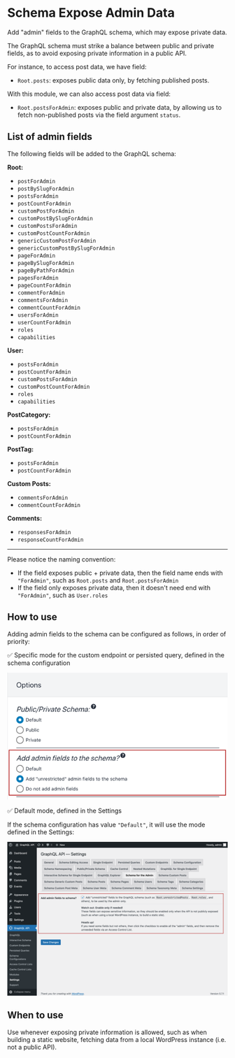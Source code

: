 # Schema Expose Admin Data

Add "admin" fields to the GraphQL schema, which may expose private data.

The GraphQL schema must strike a balance between public and private fields, as to avoid exposing private information in a public API.

For instance, to access post data, we have field:

- `Root.posts`: exposes public data only, by fetching published posts.

With this module, we can also access post data via field:

- `Root.postsForAdmin`: exposes public and private data, by allowing us to fetch non-published posts via the field argument `status`.

## List of admin fields

The following fields will be added to the GraphQL schema:

**Root:**

- `postForAdmin`
- `postBySlugForAdmin`
- `postsForAdmin`
- `postCountForAdmin`
- `customPostForAdmin`
- `customPostBySlugForAdmin`
- `customPostsForAdmin`
- `customPostCountForAdmin`
- `genericCustomPostForAdmin`
- `genericCustomPostBySlugForAdmin`
- `pageForAdmin`
- `pageBySlugForAdmin`
- `pageByPathForAdmin`
- `pagesForAdmin`
- `pageCountForAdmin`
- `commentForAdmin`
- `commentsForAdmin`
- `commentCountForAdmin`
- `usersForAdmin`
- `userCountForAdmin`
- `roles`
- `capabilities`

**User:**

- `postsForAdmin`
- `postCountForAdmin`
- `customPostsForAdmin`
- `customPostCountForAdmin`
- `roles`
- `capabilities`

**PostCategory:**

- `postsForAdmin`
- `postCountForAdmin`

**PostTag:**

- `postsForAdmin`
- `postCountForAdmin`

**Custom Posts:**

- `commentsForAdmin`
- `commentCountForAdmin`

**Comments:**

- `responsesForAdmin`
- `responseCountForAdmin`

---

Please notice the naming convention:

- If the field exposes public + private data, then the field name ends with `"ForAdmin"`, such as `Root.posts` and `Root.postsForAdmin`
- If the field only exposes private data, then it doesn't need end with `"ForAdmin"`, such as `User.roles`

## How to use

Adding admin fields to the schema can be configured as follows, in order of priority:

✅ Specific mode for the custom endpoint or persisted query, defined in the schema configuration

<a href="../../images/schema-configuration-adding-admin-fields-to-schema.png" target="_blank">![Adding admin fields to the schema, set in the Schema configuration](../../images/schema-configuration-adding-admin-fields-to-schema.png "Adding admin fields to the schema, set in the Schema configuration")</a>

✅ Default mode, defined in the Settings

If the schema configuration has value `"Default"`, it will use the mode defined in the Settings:

<a href="../../images/settings-admin-schema.png" target="_blank">![Schema Expose Admin Data, in the Settings](../../images/settings-admin-schema.png "Schema Expose Admin Data, in the Settings")</a>

## When to use

Use whenever exposing private information is allowed, such as when building a static website, fetching data from a local WordPress instance (i.e. not a public API).

